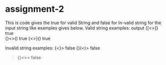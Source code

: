 # assignment-2

This is code gives the true for valid String and false for In-valid string for the input string like examples gives below.
Valid string examples:                                       output
{[<>]}                                                        true   
{}<>()                                                        true
{<>}()                                                        true

Invalid string examples:
{<}>                                                         false
{}(<)>                                                       false
>{}<><                                                       false
